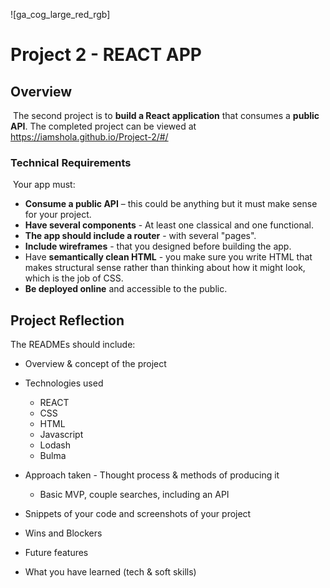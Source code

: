 ![ga_cog_large_red_rgb]

# Project 2 - REACT APP

## Overview
​
The second project is to **build a React application** that consumes a **public API**.
The completed project can be viewed at https://iamshola.github.io/Project-2/#/
​
### Technical Requirements
​
Your app must:
​
* **Consume a public API** – this could be anything but it must make sense for your project.
* **Have several components** - At least one classical and one functional.
* **The app should include a router** - with several "pages".
* **Include wireframes** - that you designed before building the app.
* Have **semantically clean HTML** - you make sure you write HTML that makes structural sense rather than thinking about how it might look, which is the job of CSS.
* **Be deployed online** and accessible to the public.


## Project Reflection

The READMEs should include:
* Overview & concept of the project
* Technologies used
  - REACT
  - CSS
  - HTML
  - Javascript
  - Lodash
  - Bulma

* Approach taken - Thought process & methods of producing it
  - Basic MVP, couple searches, including an API  


* Snippets of your code and screenshots of your project
* Wins and Blockers
* Future features
* What you have learned (tech & soft skills)
​
